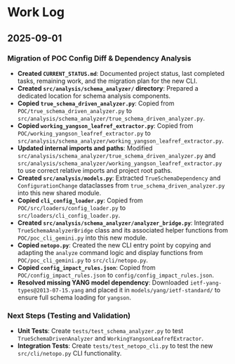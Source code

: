 # Work Log

## 2025-09-01

### Migration of POC Config Diff & Dependency Analysis

*   **Created `CURRENT_STATUS.md`**: Documented project status, last completed tasks, remaining work, and the migration plan for the new CLI.
*   **Created `src/analysis/schema_analyzer/` directory**: Prepared a dedicated location for schema analysis components.
*   **Copied `true_schema_driven_analyzer.py`**: Copied from `POC/true_schema_driven_analyzer.py` to `src/analysis/schema_analyzer/true_schema_driven_analyzer.py`.
*   **Copied `working_yangson_leafref_extractor.py`**: Copied from `POC/working_yangson_leafref_extractor.py` to `src/analysis/schema_analyzer/working_yangson_leafref_extractor.py`.
*   **Updated internal imports and paths**: Modified `src/analysis/schema_analyzer/true_schema_driven_analyzer.py` and `src/analysis/schema_analyzer/working_yangson_leafref_extractor.py` to use correct relative imports and project root paths.
*   **Created `src/analysis/models.py`**: Extracted `TrueSchemaDependency` and `ConfigurationChange` dataclasses from `true_schema_driven_analyzer.py` into this new shared module.
*   **Copied `cli_config_loader.py`**: Copied from `POC/src/loaders/config_loader.py` to `src/loaders/cli_config_loader.py`.
*   **Created `src/analysis/schema_analyzer/analyzer_bridge.py`**: Integrated `TrueSchemaAnalyzerBridge` class and its associated helper functions from `POC/poc_cli_gemini.py` into this new module.
*   **Copied `netopo.py`**: Created the new CLI entry point by copying and adapting the `analyze` command logic and display functions from `POC/poc_cli_gemini.py` to `src/cli/netopo.py`.
*   **Copied `config_impact_rules.json`**: Copied from `POC/config_impact_rules.json` to `config/config_impact_rules.json`.
*   **Resolved missing YANG model dependency**: Downloaded `ietf-yang-types@2013-07-15.yang` and placed it in `models/yang/ietf-standard/` to ensure full schema loading for `yangson`.

### Next Steps (Testing and Validation)

*   **Unit Tests**: Create `tests/test_schema_analyzer.py` to test `TrueSchemaDrivenAnalyzer` and `WorkingYangsonLeafrefExtractor`.
*   **Integration Tests**: Create `tests/test_netopo_cli.py` to test the new `src/cli/netopo.py` CLI functionality.